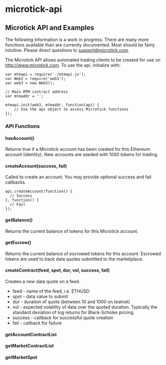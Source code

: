 # microtick-api
## Microtick API and Examples

The following information is a work in progress.  There are many more functions available than are currently documented.  Most should be fairly intuitive.  Please direct questions to support@microtick.com.

The Microtick API allows automated trading clients to be created for use on http://www.microtick.com.  To use the api, initialize with:

```
var mtmapi = require('./mtmapi.js');
var Web3 = require('web3');
var web3 = new Web3();

// Main MTM contract address
var mtmaddr = '';

mtmapi.init(web3, mtmaddr, function(api) {
    // Use the api object to access Microtick functions
});
```

### API Functions

#### hasAccount()

Returns true if a Microtick account has been created for this Ethereum account (identity).  New accounts are seeded with 1000 tokens for trading.

#### createAccount(success, fail)

Called to create an account. You may provide optional success and fail callbacks.

```
api.createAccount(function() {
  // Success
}, function() {
  // Fail
});
```

#### getBalance()

Returns the current balance of tokens for this Microtick account.

#### getEscrow()

Returns the current balance of escrowed tokens for this account. Escrowed tokens are used to back data quotes submitted to the marketplace.

#### createContract(feed, spot, dur, vol, success, fail)

Creates a new data quote on a feed.

* feed - name of the feed, i.e. ETHUSD
* spot - data value to submit
* dur - duration of quote (between 10 and 1000 on testnet)
* vol - expected volatility of data over the quoted duration. Typically the standard deviation of log returns for Black-Scholes pricing.
* success - callback for successful quote creation
* fail - callback for failure

#### getAccountContractList

#### getMarketContractList

#### getMarketSpot


